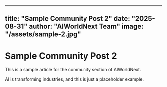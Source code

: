 
---
title: "Sample Community Post 2"
date: "2025-08-31"
author: "AIWorldNext Team"
image: "/assets/sample-2.jpg"
---

# Sample Community Post 2

This is a sample article for the community section of AIWorldNext.

AI is transforming industries, and this is just a placeholder example.
